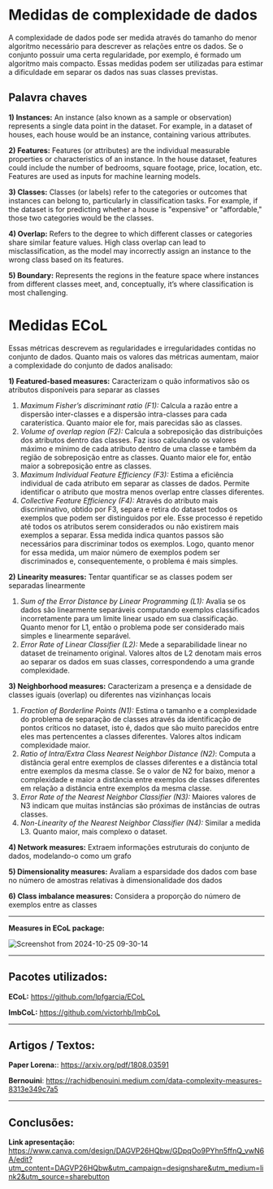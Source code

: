 # Medidas de complexidade de dados
A complexidade de dados pode ser medida através do tamanho do menor algoritmo necessário para descrever as relações entre os dados. Se o conjunto possuir uma certa regularidade, por exemplo, é formado um algoritmo mais compacto. Essas medidas podem ser utilizadas para estimar a dificuldade em separar os dados nas suas classes previstas.

## Palavra chaves
**1) Instances:** An instance (also known as a sample or observation) represents a single data point in the dataset. For example, in a dataset of houses, each house would be an instance, containing various attributes.

**2) Features:** Features (or attributes) are the individual measurable properties or characteristics of an instance. In the house dataset, features could include the number of bedrooms, square footage, price, location, etc. Features are used as inputs for machine learning models.

**3) Classes:** Classes (or labels) refer to the categories or outcomes that instances can belong to, particularly in classification tasks. For example, if the dataset is for predicting whether a house is "expensive" or "affordable," those two categories would be the classes.

**4) Overlap:** Refers to the degree to which different classes or categories share similar feature values. High class overlap can lead to misclassification, as the model may incorrectly assign an instance to the wrong class based on its features.

**5) Boundary:** Represents the regions in the feature space where instances from different classes meet, and, conceptually, it’s where classification is most challenging.

# Medidas ECoL

Essas métricas descrevem as regularidades e irregularidades contidas no conjunto de dados. Quanto mais os valores das métricas aumentam, maior a complexidade do conjunto de dados analisado:

**1) Featured-based measures:** Caracterizam o quão informativos são os atributos disponíveis para separar as classes

1. *Maximum Fisher’s discriminant ratio (F1):* Calcula a razão entre a dispersão inter-classes e a dispersão intra-classes para cada caraterística. Quanto maior ele for, mais parecidas são as classes.
2. *Volume of overlap region (F2):* Calcula a sobreposição das distribuições dos atributos dentro das classes. Faz isso calculando os valores máximo e mínimo de cada atributo dentro de uma classe e também da região de sobreposição entre as classes. Quanto maior ele for, então maior a sobreposição entre as classes.
3. *Maximum Individual Feature Efficiency (F3):* Estima a eficiência individual de cada atributo em separar as classes de dados. Permite identificar o atributo que mostra menos overlap entre classes diferentes.
4. *Collective Feature Efficiency (F4):* Através do atributo mais discriminativo, obtido por F3, separa e retira do dataset todos os exemplos que podem ser distinguidos por ele. Esse processo é repetido até todos os atributos serem considerados ou não existirem mais exemplos a separar. Essa medida indica quantos passos são necessários para discriminar todos os exemplos. Logo, quanto menor for essa medida, um maior número de exemplos podem ser discriminados e, consequentemente, o problema é mais simples. 

**2) Linearity measures:** Tentar quantificar se as classes podem ser separadas linearmente

1. *Sum of the Error Distance by Linear Programming (L1):* Avalia se os dados são linearmente separáveis computando exemplos classificados incorretamente para um limite linear usado em sua classificação. Quanto menor for L1, então
o problema pode ser considerado mais simples e linearmente separável.
2. *Error Rate of Linear Classifier (L2):* Mede a separabilidade linear no dataset de treinamento original. Valores altos de L2 denotam mais erros ao separar os dados em suas classes, correspondendo a uma grande complexidade.

**3) Neighborhood measures:** Caracterizam a presença e a densidade de classes iguais (overlap) ou diferentes nas vizinhanças locais

1. *Fraction of Borderline Points (N1):* Estima o tamanho e a complexidade do problema de separação de classes através da identificação de pontos críticos no dataset, isto é, dados que são muito parecidos entre eles mas pertencentes
a classes diferentes. Valores altos indicam complexidade maior.
2. *Ratio of Intra/Extra Class Nearest Neighbor Distance (N2)*: Computa a distância geral entre exemplos de classes diferentes e a distância total entre exemplos da mesma classe. Se o valor de N2 for baixo, menor a complexidade e maior a distância entre exemplos de classes diferentes em relação a distância entre exemplos da mesma classe.
3. *Error Rate of the Nearest Neighbor Classifier (N3):* Maiores valores de N3 indicam que muitas instâncias são próximas de instâncias de outras classes.
4. *Non-Linearity of the Nearest Neighbor Classifier (N4):* Similar a medida L3. Quanto maior, mais complexo o dataset.

**4) Network measures:** Extraem informações estruturais do conjunto de dados, modelando-o como um grafo

**5) Dimensionality measures:** Avaliam a esparsidade dos dados com base no número de amostras relativas à dimensionalidade dos dados

**6) Class imbalance measures:** Considera a proporção do número de exemplos entre as classes

---
**Measures in ECoL package:**

![Screenshot from 2024-10-25 09-30-14](https://github.com/user-attachments/assets/47434638-4e4b-4edf-acf4-20952162885b)

---
 ## Pacotes utilizados:
 **ECoL:** https://github.com/lpfgarcia/ECoL
 
 **ImbCoL:** https://github.com/victorhb/ImbCoL

---
 ## Artigos / Textos:
**Paper Lorena:**: https://arxiv.org/pdf/1808.03591

**Bernouini**: https://rachidbenouini.medium.com/data-complexity-measures-8313e349c7a5

---
## Conclusões:
**Link apresentação:**
https://www.canva.com/design/DAGVP26HQbw/GDpqOo9PYhn5ffnQ_vwN6A/edit?utm_content=DAGVP26HQbw&utm_campaign=designshare&utm_medium=link2&utm_source=sharebutton
